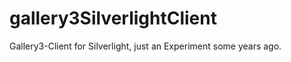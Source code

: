 gallery3SilverlightClient
=========================

Gallery3-Client for Silverlight, just an Experiment some years ago.